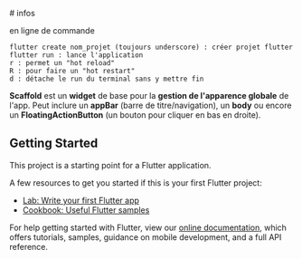# infos

en ligne de commande

    flutter create nom_projet (toujours underscore) : créer projet flutter
    flutter run : lance l'application
    r : permet un "hot reload"
    R : pour faire un "hot restart" 
    d : détache le run du terminal sans y mettre fin

**Scaffold** est un **widget** de base pour la **gestion de l'apparence globale** de l'app. Peut inclure un **appBar** (barre de titre/navigation), un **body** ou encore un **FloatingActionButton** (un bouton pour cliquer en bas en droite). 


## Getting Started

This project is a starting point for a Flutter application.

A few resources to get you started if this is your first Flutter project:

- [Lab: Write your first Flutter app](https://flutter.dev/docs/get-started/codelab)
- [Cookbook: Useful Flutter samples](https://flutter.dev/docs/cookbook)

For help getting started with Flutter, view our
[online documentation](https://flutter.dev/docs), which offers tutorials,
samples, guidance on mobile development, and a full API reference.

